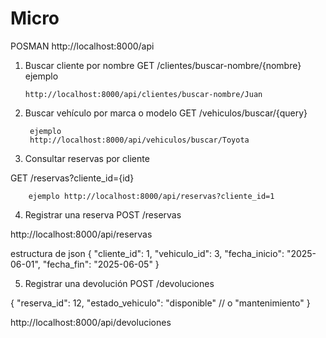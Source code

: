  
 
 # Micro


 POSMAN http://localhost:8000/api

 1. Buscar cliente por nombre
GET /clientes/buscar-nombre/{nombre}
        ejemplo

        http://localhost:8000/api/clientes/buscar-nombre/Juan

2. Buscar vehículo por marca o modelo
 GET /vehiculos/buscar/{query}

        ejemplo
        http://localhost:8000/api/vehiculos/buscar/Toyota
3. Consultar reservas por cliente

GET /reservas?cliente_id={id}

        ejemplo http://localhost:8000/api/reservas?cliente_id=1
4. Registrar una reserva
POST /reservas

http://localhost:8000/api/reservas

estructura de json
{
  "cliente_id": 1,
  "vehiculo_id": 3,
  "fecha_inicio": "2025-06-01",
  "fecha_fin": "2025-06-05"
}


5. Registrar una devolución
POST /devoluciones

{
  "reserva_id": 12,
  "estado_vehiculo": "disponible"  // o "mantenimiento"
}


http://localhost:8000/api/devoluciones
